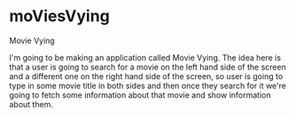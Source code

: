 # moViesVying
Movie Vying

I'm going to be making an application called Movie Vying.
The idea here is that a user is going to search for a movie on the left hand side of the screen and
a different one on the right hand side of the screen, so user is going to type in some movie title in both sides and
then once they search for it we're going to fetch some information about that movie and show information
about them.

